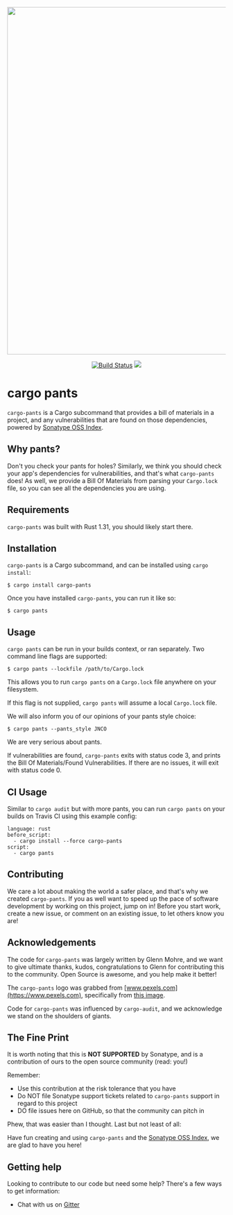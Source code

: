 <!-- 
Copyright 2019 Glenn Mohre

Licensed under the Apache License, Version 2.0 (the "License"); 
you may not use this file except in compliance with the License. 
You may obtain a copy of the License at

http://www.apache.org/licenses/LICENSE-2.0

Unless required by applicable law or agreed to in writing, software 
distributed under the License is distributed on an "AS IS" BASIS, 
WITHOUT WARRANTIES OR CONDITIONS OF ANY KIND, either express or implied. 
See the License for the specific language governing permissions and 
limitations under the License. 
-->

<p align="center">
    <img src="https://github.com/sonatype-nexus-community/cargo-pants/blob/master/docs/images/pants.jpg" width="800"/>
</p>
<p align="center">
    <a href="https://travis-ci.org/sonatype-nexus-community/cargo-pants"><img src="https://travis-ci.org/sonatype-nexus-community/cargo-pants.svg?branch=master" alt="Build Status"></img></a>
    <a href="https://crates.io/crates/cargo-pants"><img src="https://img.shields.io/crates/v/cargo-pants.svg"></img></a>
</p>

# cargo pants

`cargo-pants` is a Cargo subcommand that provides a bill of materials in a project, and any vulnerabilities that are found on those dependencies, powered by [Sonatype OSS Index](https://ossindex.sonatype.org/).

## Why pants?

Don't you check your pants for holes? Similarly, we think you should check your app's dependencies for vulnerabilities, and that's what `cargo-pants` does! As well, we provide a Bill Of Materials from parsing your `Cargo.lock` file, so you can see all the dependencies you are using.

## Requirements

`cargo-pants` was built with Rust 1.31, you should likely start there.

## Installation

`cargo-pants` is a Cargo subcommand, and can be installed using `cargo install`:

```
$ cargo install cargo-pants
```

Once you have installed `cargo-pants`, you can run it like so:

```
$ cargo pants
```

## Usage

`cargo pants` can be run in your builds context, or ran separately. Two command line flags are supported:

```
$ cargo pants --lockfile /path/to/Cargo.lock
```

This allows you to run `cargo pants` on a `Cargo.lock` file anywhere on your filesystem.

If this flag is not supplied, `cargo pants` will assume a local `Cargo.lock` file.

We will also inform you of our opinions of your pants style choice:

```
$ cargo pants --pants_style JNCO
```

We are very serious about pants.

If vulnerabilities are found, `cargo-pants` exits with status code 3, and prints the Bill Of Materials/Found Vulnerabilities. If there are no issues, it will exit with status code 0.

## CI Usage

Similar to `cargo audit` but with more pants, you can run `cargo pants` on your builds on Travis CI using this example config:

```
language: rust
before_script:
  - cargo install --force cargo-pants
script:
  - cargo pants
```

## Contributing

We care a lot about making the world a safer place, and that's why we created `cargo-pants`. If you as well want to
speed up the pace of software development by working on this project, jump on in! Before you start work, create
a new issue, or comment on an existing issue, to let others know you are!

## Acknowledgements

The code for `cargo-pants` was largely written by Glenn Mohre, and we want to give ultimate thanks, kudos, congratulations to Glenn for contributing this to the community. Open Source is awesome, and you help make it better!

The `cargo-pants` logo was grabbed from [www.pexels.com](https://www.pexels.com), specifically from [this image](https://www.pexels.com/photo/people-wearing-denim-jeans-1353361/). 

Code for `cargo-pants` was influenced by `cargo-audit`, and we acknowledge we stand on the shoulders of giants.

## The Fine Print

It is worth noting that this is **NOT SUPPORTED** by Sonatype, and is a contribution of ours
to the open source community (read: you!)

Remember:

* Use this contribution at the risk tolerance that you have
* Do NOT file Sonatype support tickets related to `cargo-pants` support in regard to this project
* DO file issues here on GitHub, so that the community can pitch in

Phew, that was easier than I thought. Last but not least of all:

Have fun creating and using `cargo-pants` and the [Sonatype OSS Index](https://ossindex.sonatype.org/), we are glad to have you here!

## Getting help

Looking to contribute to our code but need some help? There's a few ways to get information:

* Chat with us on [Gitter](https://gitter.im/sonatype/nexus-developers)

